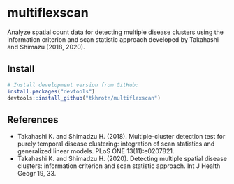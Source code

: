 # multiflexscan

Analyze spatial count data for detecting multiple disease clusters using the 
information criterion and scan statistic approach developed by 
Takahashi and Shimazu (2018, 2020).

## Install
```r
# Install development version from GitHub:
install.packages("devtools")
devtools::install_github("tkhrotn/multiflexscan")
```

## References
 * Takahashi K. and Shimadzu H. (2018). Multiple-cluster detection test for purely temporal disease clustering: integration of scan statistics and generalized linear models. PLoS ONE 13(11):e0207821.
 * Takahashi K. and Shimadzu H. (2020). Detecting multiple spatial disease clusters: information criterion and scan statistic approach. Int J Health Geogr 19, 33.
